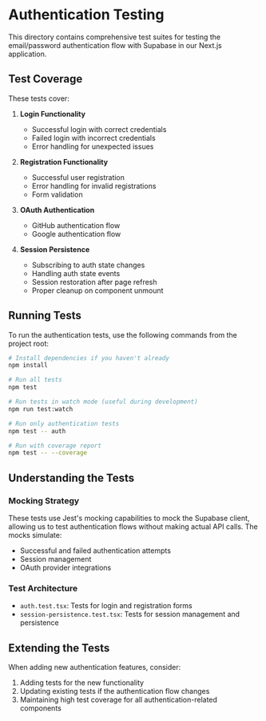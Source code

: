 # Authentication Testing

This directory contains comprehensive test suites for testing the email/password authentication flow with Supabase in our Next.js application.

## Test Coverage

These tests cover:

1. **Login Functionality**
   - Successful login with correct credentials
   - Failed login with incorrect credentials
   - Error handling for unexpected issues

2. **Registration Functionality**
   - Successful user registration
   - Error handling for invalid registrations
   - Form validation

3. **OAuth Authentication**
   - GitHub authentication flow
   - Google authentication flow

4. **Session Persistence**
   - Subscribing to auth state changes
   - Handling auth state events
   - Session restoration after page refresh
   - Proper cleanup on component unmount

## Running Tests

To run the authentication tests, use the following commands from the project root:

```bash
# Install dependencies if you haven't already
npm install

# Run all tests
npm test

# Run tests in watch mode (useful during development)
npm run test:watch

# Run only authentication tests
npm test -- auth

# Run with coverage report
npm test -- --coverage
```

## Understanding the Tests

### Mocking Strategy

These tests use Jest's mocking capabilities to mock the Supabase client, allowing us to test authentication flows without making actual API calls. The mocks simulate:

- Successful and failed authentication attempts
- Session management
- OAuth provider integrations

### Test Architecture

- `auth.test.tsx`: Tests for login and registration forms
- `session-persistence.test.tsx`: Tests for session management and persistence

## Extending the Tests

When adding new authentication features, consider:

1. Adding tests for the new functionality
2. Updating existing tests if the authentication flow changes
3. Maintaining high test coverage for all authentication-related components 